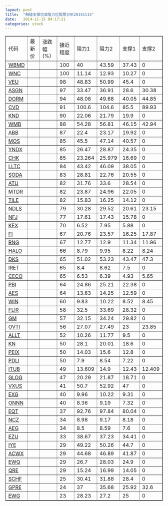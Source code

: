 ```yaml
---
layout: post
title:  "触碰支撑位或阻力位股票分析20141115"
date:   2014-11-15 04:17:21
categories: stock
---
```

<script type="text/javascript">
var stockList = []
stockList.push('gb_wbmd');
stockList.push('gb_wnc');
stockList.push('gb_veu');
stockList.push('gb_asgn');
stockList.push('gb_dorm');
stockList.push('gb_cvd');
stockList.push('gb_knd');
stockList.push('gb_wmb');
stockList.push('gb_abb');
stockList.push('gb_mos');
stockList.push('gb_yndx');
stockList.push('gb_chk');
stockList.push('gb_lltc');
stockList.push('gb_soda');
stockList.push('gb_atu');
stockList.push('gb_mtdr');
stockList.push('gb_tile');
stockList.push('gb_ndls');
stockList.push('gb_nfj');
stockList.push('gb_kfx');
stockList.push('gb_fi');
stockList.push('gb_rng');
stockList.push('gb_halo');
stockList.push('gb_dks');
stockList.push('gb_iret');
stockList.push('gb_ceco');
stockList.push('gb_pbi');
stockList.push('gb_aes');
stockList.push('gb_win');
stockList.push('gb_flir');
stockList.push('gb_gm');
stockList.push('gb_ovti');
stockList.push('gb_allt');
stockList.push('gb_kn');
stockList.push('gb_peix');
stockList.push('gb_pdli');
stockList.push('gb_itub');
stockList.push('gb_glog');
stockList.push('gb_vxus');
stockList.push('gb_exg');
stockList.push('gb_onnn');
stockList.push('gb_eqt');
stockList.push('gb_ncz');
stockList.push('gb_aeg');
stockList.push('gb_ezu');
stockList.push('gb_iye');
stockList.push('gb_acwx');
stockList.push('gb_ewq');
stockList.push('gb_qre');
stockList.push('gb_schf');
stockList.push('gb_gpre');
stockList.push('gb_ewg');
</script>
<table border="1">
 <tr>
 <td>代码</td>
 <td>最新价</td>
 <td>涨跌幅(%)</td>
 <td>接近程度</td>
 <td>阻力1</td>
 <td>阻力2</td>
 <td>支撑1</td>
 <td>支撑2</td>
</tr>
  <tr id="wbmd" class="red">
  <td><a href="http://stock.finance.sina.com.cn/usstock/quotes/WBMD.html" target="_blank">WBMD</a></td><td></td><td></td><td>100</td><td>40</td><td>43.59</td><td>37.43</td><td>0</td></tr>
  <tr id="wnc" class="red">
  <td><a href="http://stock.finance.sina.com.cn/usstock/quotes/WNC.html" target="_blank">WNC</a></td><td></td><td></td><td>100</td><td>11.14</td><td>12.93</td><td>10.27</td><td>0</td></tr>
  <tr id="veu" class="red">
  <td><a href="http://stock.finance.sina.com.cn/usstock/quotes/VEU.html" target="_blank">VEU</a></td><td></td><td></td><td>98</td><td>48.83</td><td>50.99</td><td>45.4</td><td>0</td></tr>
  <tr id="asgn" class="green">
  <td><a href="http://stock.finance.sina.com.cn/usstock/quotes/ASGN.html" target="_blank">ASGN</a></td><td></td><td></td><td>97</td><td>33.47</td><td>36.91</td><td>28.6</td><td>30.38</td></tr>
  <tr id="dorm" class="red">
  <td><a href="http://stock.finance.sina.com.cn/usstock/quotes/DORM.html" target="_blank">DORM</a></td><td></td><td></td><td>94</td><td>48.08</td><td>49.68</td><td>40.05</td><td>44.85</td></tr>
  <tr id="cvd" class="red">
  <td><a href="http://stock.finance.sina.com.cn/usstock/quotes/CVD.html" target="_blank">CVD</a></td><td></td><td></td><td>91</td><td>100.6</td><td>104.6</td><td>85.5</td><td>89.93</td></tr>
  <tr id="knd" class="green">
  <td><a href="http://stock.finance.sina.com.cn/usstock/quotes/KND.html" target="_blank">KND</a></td><td></td><td></td><td>90</td><td>22.06</td><td>21.79</td><td>19.9</td><td>0</td></tr>
  <tr id="wmb" class="red">
  <td><a href="http://stock.finance.sina.com.cn/usstock/quotes/WMB.html" target="_blank">WMB</a></td><td></td><td></td><td>88</td><td>54.28</td><td>56.81</td><td>46.15</td><td>42.94</td></tr>
  <tr id="abb" class="red">
  <td><a href="http://stock.finance.sina.com.cn/usstock/quotes/ABB.html" target="_blank">ABB</a></td><td></td><td></td><td>87</td><td>22.4</td><td>23.17</td><td>19.92</td><td>0</td></tr>
  <tr id="mos" class="red">
  <td><a href="http://stock.finance.sina.com.cn/usstock/quotes/MOS.html" target="_blank">MOS</a></td><td></td><td></td><td>85</td><td>45.5</td><td>47.14</td><td>40.57</td><td>0</td></tr>
  <tr id="yndx" class="red">
  <td><a href="http://stock.finance.sina.com.cn/usstock/quotes/YNDX.html" target="_blank">YNDX</a></td><td></td><td></td><td>85</td><td>26.47</td><td>28.87</td><td>24.35</td><td>0</td></tr>
  <tr id="chk" class="red">
  <td><a href="http://stock.finance.sina.com.cn/usstock/quotes/CHK.html" target="_blank">CHK</a></td><td></td><td></td><td>85</td><td>23.264</td><td>25.979</td><td>16.69</td><td>0</td></tr>
  <tr id="lltc" class="red">
  <td><a href="http://stock.finance.sina.com.cn/usstock/quotes/LLTC.html" target="_blank">LLTC</a></td><td></td><td></td><td>84</td><td>43.42</td><td>46.09</td><td>38.05</td><td>0</td></tr>
  <tr id="soda" class="red">
  <td><a href="http://stock.finance.sina.com.cn/usstock/quotes/SODA.html" target="_blank">SODA</a></td><td></td><td></td><td>83</td><td>28.81</td><td>22.76</td><td>20.55</td><td>0</td></tr>
  <tr id="atu" class="red">
  <td><a href="http://stock.finance.sina.com.cn/usstock/quotes/ATU.html" target="_blank">ATU</a></td><td></td><td></td><td>82</td><td>31.76</td><td>33.6</td><td>28.54</td><td>0</td></tr>
  <tr id="mtdr" class="green">
  <td><a href="http://stock.finance.sina.com.cn/usstock/quotes/MTDR.html" target="_blank">MTDR</a></td><td></td><td></td><td>82</td><td>23.87</td><td>24.96</td><td>22.05</td><td>0</td></tr>
  <tr id="tile" class="red">
  <td><a href="http://stock.finance.sina.com.cn/usstock/quotes/TILE.html" target="_blank">TILE</a></td><td></td><td></td><td>82</td><td>15.83</td><td>16.25</td><td>14.12</td><td>0</td></tr>
  <tr id="ndls" class="green">
  <td><a href="http://stock.finance.sina.com.cn/usstock/quotes/NDLS.html" target="_blank">NDLS</a></td><td></td><td></td><td>79</td><td>30.28</td><td>29.52</td><td>20.61</td><td>23.15</td></tr>
  <tr id="nfj" class="red">
  <td><a href="http://stock.finance.sina.com.cn/usstock/quotes/NFJ.html" target="_blank">NFJ</a></td><td></td><td></td><td>77</td><td>17.61</td><td>17.43</td><td>15.78</td><td>0</td></tr>
  <tr id="kfx" class="red">
  <td><a href="http://stock.finance.sina.com.cn/usstock/quotes/KFX.html" target="_blank">KFX</a></td><td></td><td></td><td>70</td><td>6.52</td><td>7.95</td><td>5.88</td><td>0</td></tr>
  <tr id="fi" class="red">
  <td><a href="http://stock.finance.sina.com.cn/usstock/quotes/FI.html" target="_blank">FI</a></td><td></td><td></td><td>67</td><td>20.76</td><td>23.57</td><td>16.25</td><td>17.87</td></tr>
  <tr id="rng" class="green">
  <td><a href="http://stock.finance.sina.com.cn/usstock/quotes/RNG.html" target="_blank">RNG</a></td><td></td><td></td><td>67</td><td>12.77</td><td>12.9</td><td>11.34</td><td>11.96</td></tr>
  <tr id="halo" class="red">
  <td><a href="http://stock.finance.sina.com.cn/usstock/quotes/HALO.html" target="_blank">HALO</a></td><td></td><td></td><td>66</td><td>8.79</td><td>9.95</td><td>8.22</td><td>8.24</td></tr>
  <tr id="dks" class="green">
  <td><a href="http://stock.finance.sina.com.cn/usstock/quotes/DKS.html" target="_blank">DKS</a></td><td></td><td></td><td>65</td><td>51.02</td><td>53.23</td><td>43.47</td><td>47.3</td></tr>
  <tr id="iret" class="red">
  <td><a href="http://stock.finance.sina.com.cn/usstock/quotes/IRET.html" target="_blank">IRET</a></td><td></td><td></td><td>65</td><td>8.4</td><td>8.62</td><td>7.5</td><td>0</td></tr>
  <tr id="ceco" class="green">
  <td><a href="http://stock.finance.sina.com.cn/usstock/quotes/CECO.html" target="_blank">CECO</a></td><td></td><td></td><td>65</td><td>6.53</td><td>6.39</td><td>4.93</td><td>5.65</td></tr>
  <tr id="pbi" class="red">
  <td><a href="http://stock.finance.sina.com.cn/usstock/quotes/PBI.html" target="_blank">PBI</a></td><td></td><td></td><td>64</td><td>24.86</td><td>25.21</td><td>22.38</td><td>0</td></tr>
  <tr id="aes" class="red">
  <td><a href="http://stock.finance.sina.com.cn/usstock/quotes/AES.html" target="_blank">AES</a></td><td></td><td></td><td>64</td><td>13.63</td><td>14.25</td><td>12.59</td><td>0</td></tr>
  <tr id="win" class="red">
  <td><a href="http://stock.finance.sina.com.cn/usstock/quotes/WIN.html" target="_blank">WIN</a></td><td></td><td></td><td>60</td><td>9.83</td><td>10.22</td><td>8.52</td><td>8.45</td></tr>
  <tr id="flir" class="red">
  <td><a href="http://stock.finance.sina.com.cn/usstock/quotes/FLIR.html" target="_blank">FLIR</a></td><td></td><td></td><td>58</td><td>32.5</td><td>33.69</td><td>28.32</td><td>0</td></tr>
  <tr id="gm" class="red">
  <td><a href="http://stock.finance.sina.com.cn/usstock/quotes/GM.html" target="_blank">GM</a></td><td></td><td></td><td>57</td><td>32.15</td><td>34.24</td><td>29.82</td><td>0</td></tr>
  <tr id="ovti" class="red">
  <td><a href="http://stock.finance.sina.com.cn/usstock/quotes/OVTI.html" target="_blank">OVTI</a></td><td></td><td></td><td>56</td><td>27.07</td><td>27.49</td><td>23</td><td>23.85</td></tr>
  <tr id="allt" class="red">
  <td><a href="http://stock.finance.sina.com.cn/usstock/quotes/ALLT.html" target="_blank">ALLT</a></td><td></td><td></td><td>52</td><td>10.26</td><td>11.77</td><td>9.5</td><td>0</td></tr>
  <tr id="kn" class="red">
  <td><a href="http://stock.finance.sina.com.cn/usstock/quotes/KN.html" target="_blank">KN</a></td><td></td><td></td><td>50</td><td>28.1</td><td>20.01</td><td>18.6</td><td>0</td></tr>
  <tr id="peix" class="red">
  <td><a href="http://stock.finance.sina.com.cn/usstock/quotes/PEIX.html" target="_blank">PEIX</a></td><td></td><td></td><td>50</td><td>14.03</td><td>15.6</td><td>12.8</td><td>0</td></tr>
  <tr id="pdli" class="red">
  <td><a href="http://stock.finance.sina.com.cn/usstock/quotes/PDLI.html" target="_blank">PDLI</a></td><td></td><td></td><td>50</td><td>7.9</td><td>8.54</td><td>7.22</td><td>0</td></tr>
  <tr id="itub" class="green">
  <td><a href="http://stock.finance.sina.com.cn/usstock/quotes/ITUB.html" target="_blank">ITUB</a></td><td></td><td></td><td>49</td><td>13.609</td><td>14.9</td><td>12.43</td><td>12.409</td></tr>
  <tr id="glog" class="green">
  <td><a href="http://stock.finance.sina.com.cn/usstock/quotes/GLOG.html" target="_blank">GLOG</a></td><td></td><td></td><td>47</td><td>20.29</td><td>21.87</td><td>18.71</td><td>0</td></tr>
  <tr id="vxus" class="red">
  <td><a href="http://stock.finance.sina.com.cn/usstock/quotes/VXUS.html" target="_blank">VXUS</a></td><td></td><td></td><td>41</td><td>50.7</td><td>52.92</td><td>47</td><td>0</td></tr>
  <tr id="exg" class="red">
  <td><a href="http://stock.finance.sina.com.cn/usstock/quotes/EXG.html" target="_blank">EXG</a></td><td></td><td></td><td>40</td><td>9.96</td><td>10.22</td><td>9.31</td><td>0</td></tr>
  <tr id="onnn" class="red">
  <td><a href="http://stock.finance.sina.com.cn/usstock/quotes/ONNN.html" target="_blank">ONNN</a></td><td></td><td></td><td>40</td><td>8.36</td><td>9.19</td><td>7.32</td><td>0</td></tr>
  <tr id="eqt" class="green">
  <td><a href="http://stock.finance.sina.com.cn/usstock/quotes/EQT.html" target="_blank">EQT</a></td><td></td><td></td><td>37</td><td>92.76</td><td>97.84</td><td>80.04</td><td>0</td></tr>
  <tr id="ncz" class="red">
  <td><a href="http://stock.finance.sina.com.cn/usstock/quotes/NCZ.html" target="_blank">NCZ</a></td><td></td><td></td><td>34</td><td>8.98</td><td>9.17</td><td>8.18</td><td>0</td></tr>
  <tr id="aeg" class="green">
  <td><a href="http://stock.finance.sina.com.cn/usstock/quotes/AEG.html" target="_blank">AEG</a></td><td></td><td></td><td>34</td><td>8.5</td><td>8.59</td><td>7.6</td><td>0</td></tr>
  <tr id="ezu" class="red">
  <td><a href="http://stock.finance.sina.com.cn/usstock/quotes/EZU.html" target="_blank">EZU</a></td><td></td><td></td><td>33</td><td>38.67</td><td>37.23</td><td>34.41</td><td>0</td></tr>
  <tr id="iye" class="red">
  <td><a href="http://stock.finance.sina.com.cn/usstock/quotes/IYE.html" target="_blank">IYE</a></td><td></td><td></td><td>29</td><td>49.22</td><td>50.26</td><td>44.7</td><td>0</td></tr>
  <tr id="acwx" class="green">
  <td><a href="http://stock.finance.sina.com.cn/usstock/quotes/ACWX.html" target="_blank">ACWX</a></td><td></td><td></td><td>29</td><td>44.68</td><td>46.89</td><td>41.87</td><td>0</td></tr>
  <tr id="ewq" class="green">
  <td><a href="http://stock.finance.sina.com.cn/usstock/quotes/EWQ.html" target="_blank">EWQ</a></td><td></td><td></td><td>29</td><td>26.7</td><td>28.03</td><td>24.9</td><td>0</td></tr>
  <tr id="qre" class="green">
  <td><a href="http://stock.finance.sina.com.cn/usstock/quotes/QRE.html" target="_blank">QRE</a></td><td></td><td></td><td>29</td><td>15.24</td><td>16.99</td><td>14.05</td><td>0</td></tr>
  <tr id="schf" class="green">
  <td><a href="http://stock.finance.sina.com.cn/usstock/quotes/SCHF.html" target="_blank">SCHF</a></td><td></td><td></td><td>25</td><td>30.41</td><td>31.88</td><td>28.4</td><td>0</td></tr>
  <tr id="gpre" class="green">
  <td><a href="http://stock.finance.sina.com.cn/usstock/quotes/GPRE.html" target="_blank">GPRE</a></td><td></td><td></td><td>24</td><td>37</td><td>35.68</td><td>25.92</td><td>32.6</td></tr>
  <tr id="ewg" class="red">
  <td><a href="http://stock.finance.sina.com.cn/usstock/quotes/EWG.html" target="_blank">EWG</a></td><td></td><td></td><td>23</td><td>28.23</td><td>27.2</td><td>25</td><td>0</td></tr>
</table>

